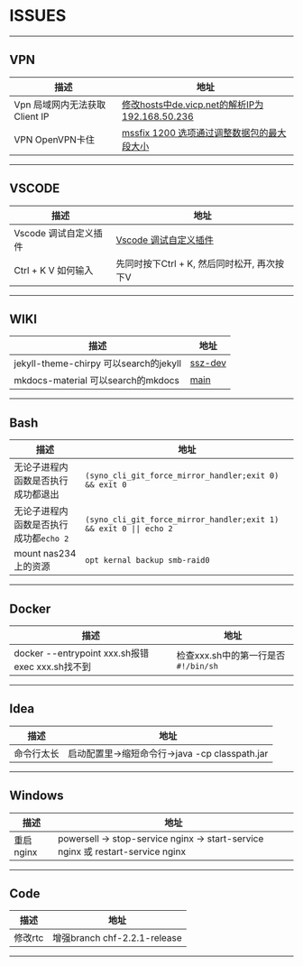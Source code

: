 # ISSUES
---

## VPN
|描述|地址|
|  ----  | ----  |
|Vpn 局域网内无法获取Client IP|[修改hosts中de.vicp.net的解析IP为192.168.50.236](https://de.vicp.net:6586/browse/KS-371)|
|VPN OpenVPN卡住|[mssfix 1200 选项通过调整数据包的最大段大小](https://de.vicp.net:6586/browse/KS-361)|
---

## VSCODE
|描述|地址|
|  ----  | ----  |
|Vscode 调试自定义插件|[Vscode 调试自定义插件](https://de.vicp.net:6586/browse/KS-188)|
|Ctrl + K V 如何输入|先同时按下Ctrl + K, 然后同时松开, 再次按下V|
---

## WIKI
|描述|地址|
|  ----  | ----  |
|jekyll-theme-chirpy 可以search的jekyll|[ssz-dev](https://github.shao.sh/ShaoOrg/jekyll-theme-chirpy/tree/ssz-dev)|
|mkdocs-material 可以search的mkdocs|[main](https://github.shao.sh/ShaoOrg/bulletin)|
---

## Bash
|描述|地址|
|  ----  | ----  |
|无论子进程内函数是否执行成功都退出|`(syno_cli_git_force_mirror_handler;exit 0) && exit 0`|
|无论子进程内函数是否执行成功都`echo 2`|`(syno_cli_git_force_mirror_handler;exit 1) && exit 0 \|\| echo 2`|
|mount nas234上的资源|`opt kernal backup smb-raid0`|
---

## Docker
|描述|地址|
|  ----  | ----  |
|docker --entrypoint xxx.sh报错exec xxx.sh找不到|检查xxx.sh中的第一行是否`#!/bin/sh`|
---

## Idea
|描述|地址|
|  ----  | ----  |
|命令行太长|启动配置里->缩短命令行->java -cp classpath.jar|
---

## Windows
|描述|地址|
|  ----  | ----  |
|重启nginx|powersell -> stop-service nginx -> start-service nginx 或 restart-service nginx|
---

## Code
|描述|地址|
|  ----  | ----  |
|修改rtc|增强branch chf-2.2.1-release|
---
